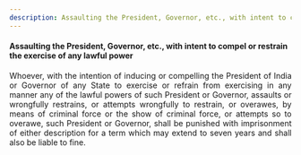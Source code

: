 ```yaml
---
description: Assaulting the President, Governor, etc., with intent to compel or restrain the exercise of any lawful power
---
```


#### Assaulting the President, Governor, etc., with intent to compel or restrain the exercise of any lawful power
<div style="text-align: justify">

Whoever, with the intention of inducing or compelling the President of India or Governor of any State to exercise or refrain from exercising in any manner any of the lawful powers of such President or Governor, assaults or wrongfully restrains, or attempts wrongfully to restrain, or overawes, by means of criminal force or the show of criminal force, or attempts so to overawe, such President or Governor, shall be punished with imprisonment of either description for a term which may extend to seven years and shall also be liable to fine.

</div>
